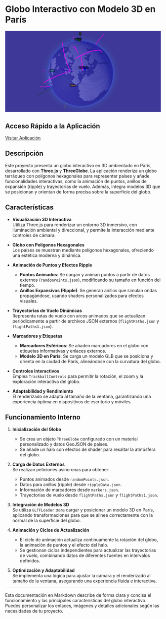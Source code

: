 # Globo Interactivo con Modelo 3D en París

![Globo Interactivo](CapturaGlobo.JPG)

## Acceso Rápido a la Aplicación
[Visitar Aplicación](https://xococode.github.io/World3d.github.io.github.io/)

## Descripción

Este proyecto presenta un globo interactivo en 3D ambientado en París, desarrollado con **Three.js** y **ThreeGlobe**. La aplicación renderiza un globo terráqueo con polígonos hexagonales para representar países y añade funcionalidades interactivas, como la animación de puntos, anillos de expansión (ripple) y trayectorias de vuelo. Además, integra modelos 3D que se posicionan y orientan de forma precisa sobre la superficie del globo.

## Características

- **Visualización 3D Interactiva**  
  Utiliza Three.js para renderizar un entorno 3D inmersivo, con iluminación ambiental y direccional, y permite la interacción mediante controles de cámara.

- **Globo con Polígonos Hexagonales**  
  Los países se muestran mediante polígonos hexagonales, ofreciendo una estética moderna y dinámica.

- **Animación de Puntos y Efectos Ripple**  
  - **Puntos Animados**: Se cargan y animan puntos a partir de datos externos (`randomPoints.json`), modificando su tamaño en función del tiempo.  
  - **Anillos Expansivos (Ripple)**: Se generan anillos que simulan ondas propagándose, usando shaders personalizados para efectos visuales.

- **Trayectorias de Vuelo Dinámicas**  
  Representa rutas de vuelo con arcos animados que se actualizan periódicamente a partir de archivos JSON externos (`flightPaths.json` y `flightPaths1.json`).

- **Marcadores y Etiquetas**  
  - **Marcadores Esféricos**: Se añaden marcadores en el globo con etiquetas informativas y enlaces externos.  
  - **Modelo 3D en París**: Se carga un modelo GLB que se posiciona y orienta en la ciudad de París, alineándose con la curvatura del globo.

- **Controles Interactivos**  
  Emplea `TrackballControls` para permitir la rotación, el zoom y la exploración interactiva del globo.

- **Adaptabilidad y Rendimiento**  
  El renderizado se adapta al tamaño de la ventana, garantizando una experiencia óptima en dispositivos de escritorio y móviles.

## Funcionamiento Interno

1. **Inicialización del Globo**  
   - Se crea un objeto `ThreeGlobe` configurado con un material personalizado y datos GeoJSON de países.
   - Se añade un halo con efectos de shader para resaltar la atmósfera del globo.

2. **Carga de Datos Externos**  
   Se realizan peticiones asíncronas para obtener:
   - Puntos animados desde `randomPoints.json`.
   - Datos para anillos (ripple) desde `rippleData.json`.
   - Información de marcadores desde `markers.json`.
   - Trayectorias de vuelo desde `flightPaths.json` y `flightPaths1.json`.

3. **Integración de Modelos 3D**  
   Se utiliza `GLTFLoader` para cargar y posicionar un modelo 3D en París, aplicando transformaciones para que se alinee correctamente con la normal de la superficie del globo.

4. **Animación y Ciclos de Actualización**  
   - El ciclo de animación actualiza continuamente la rotación del globo, la animación de puntos y el efecto del halo.
   - Se gestionan ciclos independientes para actualizar las trayectorias de vuelo, combinando datos de diferentes fuentes en intervalos definidos.

5. **Optimización y Adaptabilidad**  
   Se implementa una lógica para ajustar la cámara y el renderizado al tamaño de la ventana, asegurando una experiencia fluida e interactiva.

---

Esta documentación en Markdown describe de forma clara y concisa el funcionamiento y las principales características del globo interactivo. Puedes personalizar los enlaces, imágenes y detalles adicionales según las necesidades de tu proyecto.
